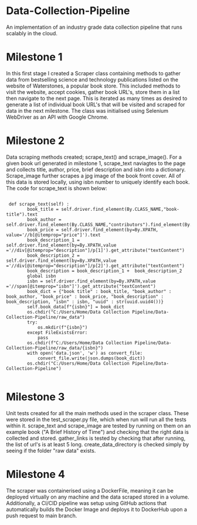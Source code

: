 # Data-Collection-Pipeline
An implementation of an industry grade data collection pipeline that runs scalably in the cloud.

# Milestone 1
In this first stage I created a Scraper class containing methods to gather data from bestselling science and technology publications listed on the website of Waterstones, a popular book store. This included methods to visit the website, accept cookies, gather book URL's, store them in a list then navigate to the next page.
This is iterated as many times as desired to generate a list of individual book URL's that will be visited and scraped for data in the next milestone.
The class was initialised using Selenium WebDriver as an API with Google Chrome.

# Milestone 2
Data scraping methods created; scrape_text() and scrape_image(). For a given book url generated in milestone 1, scrape_text naviagtes to the page and collects
title, author, price, brief description and isbn into a dictionary. Scrape_image further scrapes a jpg image of the book front cover. All of this data is stored locally, using isbn number to uniquely identify each book. The code for scrape_text is shown below:

```

 def scrape_text(self) :
        book_title = self.driver.find_element(By.CLASS_NAME,"book-title").text 
        book_author = self.driver.find_element(By.CLASS_NAME,"contributors").find_element(By.TAG_NAME,"a").text
        book_price = self.driver.find_element(by=By.XPATH, value='//b[@itemprop="price"]').text
        book_description_1 = self.driver.find_element(by=By.XPATH,value ='//div[@itemprop="description"]/p[1]').get_attribute("textContent")
        book_description_2 = self.driver.find_element(by=By.XPATH,value ='//div[@itemprop="description"]/p[2]').get_attribute("textContent")
        book_description = book_description_1 +  book_description_2
        global isbn
        isbn = self.driver.find_element(by=By.XPATH,value ='//span[@itemprop="isbn"]').get_attribute("textContent")
        book_dict = {"book title" : book_title, "book_author" : book_author, "book_price" : book_price, "book_description" : book_description, "isbn" : isbn, "uuid" : str(uuid.uuid4())}
        self.book_data[f"{isbn}"] = book_dict
        os.chdir("C:/Users/Home/Data Collection Pipeline/Data-Collection-Pipeline/raw_data")
        try:
            os.mkdir(f"{isbn}")
        except FileExistsError:
            pass
        os.chdir(f"C:/Users/Home/Data Collection Pipeline/Data-Collection-Pipeline/raw_data/{isbn}")
        with open('data.json', 'w') as convert_file:
            convert_file.write(json.dumps(book_dict))
        os.chdir("C:/Users/Home/Data Collection Pipeline/Data-Collection-Pipeline")  
        
```
# Milestone 3
Unit tests created for all the main methods used in the scraper class. These were stored in the test_scraper.py file, which when run will run all the tests within it. 
scrape_text and scrape_image are tested by running on them on an example book ("A Brief History of Time") and checking that the right data is collected and stored.
gather_links is tested by checking that after running, the list of url's is at least 5 long.
create_data_directory is checked simply by seeing if the folder "raw data" exists.

# Milestone 4
The scraper was containerised using a DockerFile, meaning it can be deployed virtually on any machine and the data scraped stored in a volume. Additionally, a CI/CID pipeline was setup using GitHub 
actions that automatically builds the Docker Image and deploys it to DockerHub upon a push request to main branch.



